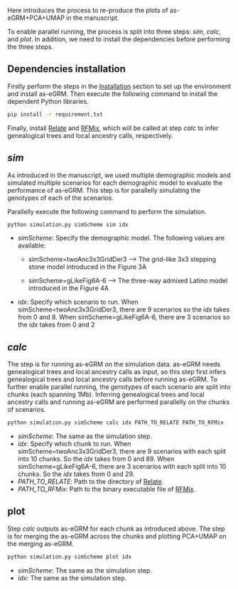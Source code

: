 Here introduces the process to re-produce the plots of as-eGRM+PCA+UMAP in the manuscript.

To enable parallel running, the process is split into three steps: *sim*, *calc*, and *plot*. In addition, we need to install the dependencies before performing the three steps.

## Dependencies installation
Firstly perform the steps in the [Installation](https://github.com/jitang-github/asegrm?tab=readme-ov-file#installation) section to set up the environment and install as-eGRM. Then execute the following command to install the dependent Python libraries.
```bash
pip install -r requirement.txt
```

Finally, install [Relate](https://myersgroup.github.io/relate/index.html) and [RFMix](https://github.com/slowkoni/rfmix), which will be called at step *calc* to infer genealogical trees and local ancestry calls, respectively.

## *sim*
As introduced in the manuscript, we used multiple demographic models and simulated multiple scenarios for each demographic model to evaluate the performance of as-eGRM. This step is for parallelly simulating the genotypes of each of the scenarios. 

Parallelly execute the following command to perform the simulation.
```bash
python simulation.py simScheme sim idx
```
- *simScheme*: Specify the demographic model. The following values are available:
  
  + simScheme=twoAnc3x3GridDer3 --> The grid-like 3x3 stepping stone model introduced in the Figure 3A

  + simScheme=gLikeFig6A-6 --> The three-way admixed Latino model introduced in the Figure 4A

- *idx*: Specify which scenario to run. When simScheme=twoAnc3x3GridDer3, there are 9 scenarios so the *idx* takes from 0 and 8. When simScheme=gLikeFig6A-6, there are 3 scenarios so the *idx* takes from 0 and 2


## *calc*
The step is for running as-eGRM on the simulation data. as-eGRM needs genealogical trees and local ancestry calls as input, so this step first infers genealogical trees and local ancestry calls before running as-eGRM. To further enable parallel running, the genotypes of each scenario are split into chunks (each spanning 1Mb). Inferring genealogical trees and local ancestry calls and running as-eGRM are performed parallelly on the chunks of scenarios.

```bash
python simulation.py simScheme calc idx PATH_TO_RELATE PATH_TO_RFMix
```

- *simScheme*: The same as the simulation step.
- *idx*: Specify which chunk to run. When simScheme=twoAnc3x3GridDer3, there are 9 scenarios with each split into 10 chunks. So the *idx* takes from 0 and 89. When simScheme=gLikeFig6A-6, there are 3 scenarios with each split into 10 chunks. So the *idx* takes from 0 and 29.
- *PATH_TO_RELATE*: Path to the directory of [Relate](https://myersgroup.github.io/relate/index.html).
- *PATH_TO_RFMix*: Path to the binary executable file of [RFMix](https://github.com/slowkoni/rfmix).

## plot
Step *calc* outputs as-eGRM for each chunk as introduced above. The step is for merging the as-eGRM across the chunks and plotting PCA+UMAP on the merging as-eGRM.

```bash
python simulation.py simScheme plot idx
```

- *simScheme*: The same as the simulation step.
- *idx*: The same as the simulation step.
